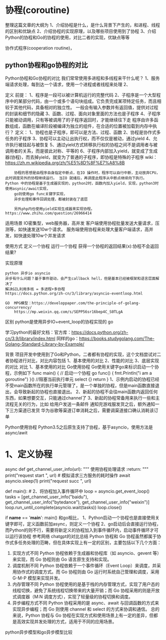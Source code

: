 # 协程(coroutine)

整理这篇文章的大纲为
1、介绍协程是什么，是什么背景下产生的，和进程、线程的区别和优缺点
2、介绍协程的实现原理，以及哪些项目使用到了协程
3、介绍Python的协程和Go的协程的使用，对比二者的实现，优缺点等等


协作式程序(cooperation routine)，

## python协程和go协程的对比
Python协程和Go协程的对比
我们常常使用多进程和多线程来干什么呢？
1、服务端请求处理，每到达一个请求，使用一个进程或者线程来处理
2、


定义
	前提：
		1、程序是一段可以被计算机运行的完整代码
		2、子程序是一个大型程序中的某部分代码，由一个或多个语句块组成。它负责完成某项特定任务，而且相较于其他代码，具备相对的独立性。
		一般会有输入参数并有返回值，提供对过程的封装和细节的隐藏
		3、函数、过程、面向对象里面的方法也是子程序
		4、子程序只能被动调用，只有等被调用了的子程序返回时，才能继续往下走
		程序由许多函数组成，函数在编译阶段被编译为独立的组件，在合适的位置被加载到内存中执行？
	定义：
		1、协程也是子程序，即可以是方法、过程、函数
		2、协程是协作式多任务的子程序
		3、协程可以主动让出执行权，而不仅仅是被动，通过yield
		4、允许执行被挂起与被恢复
		5、通过yield方式转移执行权的协程之间不是调用者与被调用者的关系，而是彼此对称、平等的
		6、子程序内部加入yield，就变成了生成器(协程)，而去掉yield，就变为了普通的子程序，即协程是特殊的子程序
		wiki：https://zh.m.wikipedia.org/zh/%E5%8D%8F%E7%A8%8B
		
		协程的思想是由程序自身指定中断点，在IO 操作时，程序可以自行中断，主动放弃CPU，此时调度另外的协程继续运行。 当IO 就绪后，再调度此程序从中断点继续向下执行。 Python 中的协程是基于生成器实现的，python2时，函数内加入yield，实现，python3时使用asynic/await实现，
		go则使用go func关键字实现，
		异步处理和事件回调处理，都被封装在了底层

		另外php内也使用yield实现生成器来实现协程。https://www.zhihu.com/question/26966414

适用场景
	IO密集型，web服务器，高并发
	客户端使用协程批量发送大量请求，压测等，如快速发送10w个请求。
	服务端使用协程来处理大量客户端请求，高并发，如快速处理10w个并发请求

使用方式
	定义一个协程
	运行一个协程
	获得一个协程的返回结果(x):协程不会返回结果?



实现原理

	python 异步io asyncio
	异步有什么问题？基于事件驱动，会产生callback hell，但是基本已经被框架和语言层面解决了
	解决GIL利用多核 = 多进程+多协程
	https://docs.python.org/zh-cn/3/library/asyncio-eventloop.html

	GO  MPG模型：https://developpaper.com/the-principle-of-golang-concurrency/
		https://mp.weixin.qq.com/s/SEPP56sr16bep4C_S0TLgA


区别
	python是使用异步IO+event_loop的协程实现的
	go


学习python的最好文档：官方库：https://docs.python.org/zh-cn/3.9/library/index.html
同样的go：https://books.studygolang.com/The-Golang-Standard-Library-by-Example/



背景
项目开发中使用到了Go和Python，二者都有协程的实现，这个文档尝试对二者协程进行对比，对比内容包括
1、基本使用的对比
2、性能的对比
3、底层实现的对比
对比
1、基本使用的对比
Go使用协程
Go使用关键字go来标识启动一个协程，示例如下
func main() {
   // 启动一个协程
   go func() {
      fmt.Println("i am a goroutine")
   }()
   //阻塞当前执行单元
   select {}
   return
}
1、示例内启动的协程已经不受main函数所在的执行单元管理了，是一个单独的协程，但是main函数直接退出，会导致新起的协程也直接退出。
2、新起的协程不会往main函数内返回任何东西，如果想要交互，只能通过channel了
3、新起的协程常备用来执行一些和主流程无关的行为，比如
给用户发送一条邮件
通知完游戏服发货之后，额外通知一下三方渠道已发货
华为谷歌等渠道订单消耗之后，需要调渠道接口确认消耗该订单

Python使用协程
Python3.5之后原生支持了协程，基于asyncio，使用方法是async/awit
# 1、定义协程
async def get_channel_user_info(url):
    """
    使用协程处理请求
    :return:
    """
    print("request start ", url)
    # 模拟请求三方服务的耗时操作
    await asyncio.sleep(1)
    print("request succ ", url)
    
def main():
    # 2、将协程加入事件循环中
    loop = asyncio.get_event_loop()
    tasks = [get_channel_user_info("baidu"), get_channel_user_info("bytedance"), get_channel_user_info("weixin")]
    loop.run_until_complete(asyncio.wait(tasks))
    loop.close()

if __name__ == '__main__':
    main()
和go相比，
1、Python启动一个协程也是直接使用关键字即可，定义函数前加async，则定义一个协程
2、go启动后会直接运行协程，而Python的则不行，需要将新定义的协程加入到事件循环内，启动事件循环才可以运行该协程
参考网络
chatgpt的对比总结
Python 协程和 Go 协程虽然都属于协作式多任务处理的范畴，但在具体实现上有一定的区别，主要包括以下几个方面：
1. 实现方式不同
Python 协程依赖于生成器和协程库（如 asyncio、gevent 等）来实现，而 Go 协程则由 Go 语言原生支持和实现。
2. 调度机制不同
Python 协程依赖于一个事件循环（Event Loop）来调度，并采用协作式的调度方式。而 Go 协程则由 Go 运行时系统自己管理和调度，采用 G-M-P 模型来实现并发。
3. 内存管理不同
Python 协程使用的是基于栈的内存管理方式，实现了用户态的线程切换，避免了系统线程切换带来的大量开销；而 Go 协程采用的则是开放式调度器（M:N 调度方式），实现了轻量级的协程切换和调度。
4. 异步编程方式不同
Python 协程采用的是 async、await 与回调函数的方式来实现异步编程；而 Go 则使用 channel 和 select 的方式来协调和通信。
总的来说，Python 协程与 Go 协程在实现方式和使用场景上有一定的差异，但都是高效实现并发处理的方式，适用于不同的应用场景。



python异步模型和go异步模型比较



